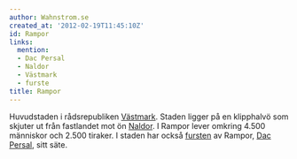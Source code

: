 ```yaml
---
author: Wahnstrom.se
created_at: '2012-02-19T11:45:10Z'
id: Rampor
links:
  mention:
  - Dac Persal
  - Naldor
  - Västmark
  - furste
title: Rampor
---
```


Huvudstaden i rådsrepubliken [Västmark]. Staden ligger på en klipphalvö som skjuter ut från
fastlandet mot ön [Naldor]. I Rampor lever omkring 4.500 människor och 2.500 tiraker. I staden har
också [fursten] av Rampor, [Dac Persal], sitt säte.

  [Västmark]: Västmark
  [Naldor]: Naldor
  [fursten]: furste
  [Dac Persal]: Dac_Persal